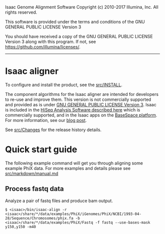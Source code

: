 Isaac Genome Alignment Software
Copyright (c) 2010-2017 Illumina, Inc.
All rights reserved.

This software is provided under the terms and conditions of the
GNU GENERAL PUBLIC LICENSE Version 3

You should have received a copy of the GNU GENERAL PUBLIC LICENSE Version 3
along with this program. If not, see
<https://github.com/illumina/licenses/>.

---

# Isaac aligner

To configure and install the product, see the [src/INSTALL](src/INSTALL).

The component algorithms for the Isaac aligner are intended for developers to re-use and improve them. 
This version is not commercially supported and provided as is under [GNU GENERAL PUBLIC LICENSE Version 3](https://github.com/illumina/licenses). 
Isaac is included in the [HiSeq Analysis Software described here](http://support.illumina.com/sequencing/sequencing_software/hiseq-analysis-software-v2-0.html) which is commercially supported, and in the Isaac apps on the [BaseSpace platform](https://basespace.illumina.com/home/index). For more information, see our [blog post](http://blog.basespace.illumina.com/2013/06/04/introducing-fast-free-alignment-and-variant-calling-with-the-isaac-human-whole-genome-sequencing-app/).

See [src/Changes](src/Changes) for the release history details.

# Quick start guide

The following example command will get you through aligning some example PhiX data. For more examples and details
please see [src/markdown/manual.md](src/markdown/manual.md)

## Process fastq data

Analyze a pair of fastq files and produce bam output.

    $ <isaac>/bin/isaac-align -r <isaac>/share/*/data/examples/PhiX/iGenomes/PhiX/NCBI/1993-04-28/Sequence/Chromosomes/phix.fa -b <isaac>/share/*/data/examples/PhiX/Fastq -f fastq --use-bases-mask y150,y150 -m40

